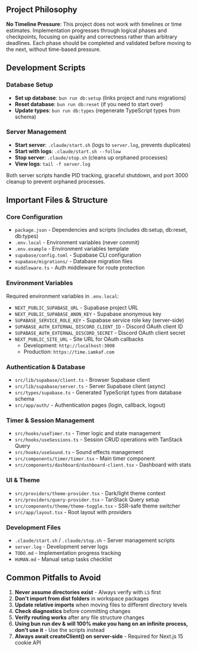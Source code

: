 
## Project Philosophy

**No Timeline Pressure**: This project does not work with timelines or time estimates. Implementation progresses through logical phases and checkpoints, focusing on quality and correctness rather than arbitrary deadlines. Each phase should be completed and validated before moving to the next, without time-based pressure.

## Development Scripts

### Database Setup
- **Set up database**: `bun run db:setup` (links project and runs migrations)
- **Reset database**: `bun run db:reset` (if you need to start over)
- **Update types**: `bun run db:types` (regenerate TypeScript types from schema)

### Server Management
- **Start server**: `.claude/start.sh` (logs to `server.log`, prevents duplicates)
- **Start with logs**: `.claude/start.sh --follow` 
- **Stop server**: `.claude/stop.sh` (cleans up orphaned processes)
- **View logs**: `tail -f server.log`

Both server scripts handle PID tracking, graceful shutdown, and port 3000 cleanup to prevent orphaned processes.

## Important Files & Structure

### Core Configuration
- `package.json` - Dependencies and scripts (includes db:setup, db:reset, db:types)
- `.env.local` - Environment variables (never commit)
- `.env.example` - Environment variables template
- `supabase/config.toml` - Supabase CLI configuration
- `supabase/migrations/` - Database migration files
- `middleware.ts` - Auth middleware for route protection

### Environment Variables
Required environment variables in `.env.local`:
- `NEXT_PUBLIC_SUPABASE_URL` - Supabase project URL
- `NEXT_PUBLIC_SUPABASE_ANON_KEY` - Supabase anonymous key
- `SUPABASE_SERVICE_ROLE_KEY` - Supabase service role key (server-side)
- `SUPABASE_AUTH_EXTERNAL_DISCORD_CLIENT_ID` - Discord OAuth client ID
- `SUPABASE_AUTH_EXTERNAL_DISCORD_SECRET` - Discord OAuth client secret
- `NEXT_PUBLIC_SITE_URL` - Site URL for OAuth callbacks
  - Development: `http://localhost:3000`
  - Production: `https://time.iamkaf.com`

### Authentication & Database
- `src/lib/supabase/client.ts` - Browser Supabase client
- `src/lib/supabase/server.ts` - Server Supabase client (async)
- `src/types/supabase.ts` - Generated TypeScript types from database schema
- `src/app/auth/` - Authentication pages (login, callback, logout)

### Timer & Session Management
- `src/hooks/useTimer.ts` - Timer logic and state management
- `src/hooks/useSessions.ts` - Session CRUD operations with TanStack Query
- `src/hooks/useSound.ts` - Sound effects management
- `src/components/timer/timer.tsx` - Main timer component
- `src/components/dashboard/dashboard-client.tsx` - Dashboard with stats

### UI & Theme
- `src/providers/theme-provider.tsx` - Dark/light theme context
- `src/providers/query-provider.tsx` - TanStack Query setup
- `src/components/theme/theme-toggle.tsx` - SSR-safe theme switcher
- `src/app/layout.tsx` - Root layout with providers

### Development Files
- `.claude/start.sh` / `.claude/stop.sh` - Server management scripts
- `server.log` - Development server logs
- `TODO.md` - Implementation progress tracking
- `HUMAN.md` - Manual setup tasks checklist

## Common Pitfalls to Avoid

1. **Never assume directories exist** - Always verify with `LS` first
2. **Don't import from dist folders** in workspace packages
3. **Update relative imports** when moving files to different directory levels
4. **Check diagnostics** before committing changes
5. **Verify routing works** after any file structure changes
6. **Using bun run dev & will 100% make you hang on an infinite process, don't use it** - Use the scripts instead
7. **Always await createClient() on server-side** - Required for Next.js 15 cookie API
